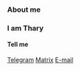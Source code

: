 ### About me
### I am Thary

#### Tell me
[Telegram](https://t.me/Thary_thary)
[Matrix](matrix.to/#/@thary:matrix.org)
[E-mail](mailto:thary@tuta.io)
